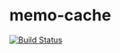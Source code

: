 # memo-cache
[![Build Status](https://travis-ci.com/gabrielnas/memo-cache.svg?branch=master)](https://travis-ci.com/gabrielnas/memo-cache)
